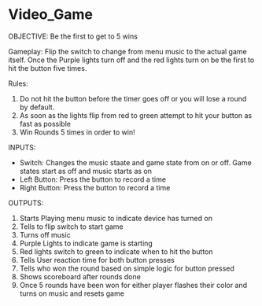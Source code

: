 # Video_Game
OBJECTIVE: Be the first to get to 5 wins

Gameplay: Flip the switch to change  from menu music to the actual game itself. Once the Purple lights turn off and the red lights turn on be the first to hit the button five times.

Rules:

1. Do not hit the button before the timer goes off or you will lose a round by default. 
2. As soon as the lights flip from red to green attempt to hit your button as fast as possible
3. Win Rounds 5 times in order to win!

INPUTS: 
- Switch: Changes the music staate and game state from on or off. Game states start as off and music starts as on
- Left Button: Press the button to record a time
- Right Button: Press the button to record a time

OUTPUTS:
1. Starts Playing menu music to indicate device has turned on
2. Tells to flip switch to start game
3. Turns off music
4. Purple Lights to indicate game is starting
5. Red lights switch to green to indicate when to hit the button
6. Tells User reaction time for both button presses
7. Tells who won the round based on simple logic for button pressed
8. Shows scoreboard after rounds done
9. Once 5 rounds have been won for either player flashes their color and turns on music and resets game
